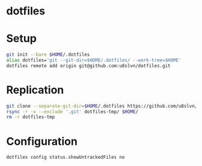# dotfiles

# Setup


```sh
git init --bare $HOME/.dotfiles
alias dotfiles='git --git-dir=$HOME/.dotfiles/ --work-tree=$HOME'
dotfiles remote add origin git@github.com:u8slvn/dotfiles.git
```

# Replication

```sh
git clone --separate-git-dir=$HOME/.dotfiles https://github.com/u8slvn/dotfiles.git dotfiles-tmp
rsync -r -v --exclude '.git' dotfiles-tmp/ $HOME/
rm -r dotfiles-tmp
```

# Configuration

```sh
dotfiles config status.showUntrackedFiles no
```